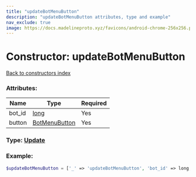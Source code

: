 ```yaml
---
title: "updateBotMenuButton"
description: "updateBotMenuButton attributes, type and example"
nav_exclude: true
image: https://docs.madelineproto.xyz/favicons/android-chrome-256x256.png
---
```

# Constructor: updateBotMenuButton  
[Back to constructors index](/API_docs/constructors/index.html)



### Attributes:

| Name     |    Type       | Required |
|----------|---------------|----------|
|bot\_id|[long](/API_docs/types/long.html) | Yes|
|button|[BotMenuButton](/API_docs/types/BotMenuButton.html) | Yes|



### Type: [Update](/API_docs/types/Update.html)


### Example:

```php
$updateBotMenuButton = ['_' => 'updateBotMenuButton', 'bot_id' => long, 'button' => BotMenuButton];
```  
